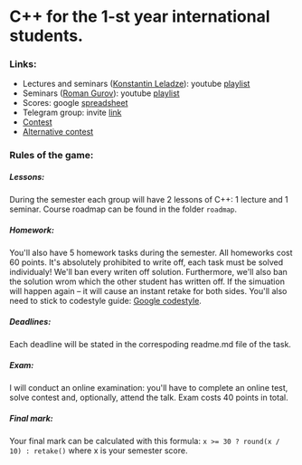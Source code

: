 # C++ for the 1-st year international students.

### Links:
+ Lectures and seminars ([Konstantin Leladze](https://t.me/konstantinleladze)): youtube [playlist](https://www.youtube.com/playlist?list=PL85_gNEP3vgQgZIk8zT4zkJ_MwSfeh9Ob)
+ Seminars ([Roman Gurov](https://t.me/Bedragaren)): youtube [playlist](https://www.youtube.com/playlist?list=PLRuL5aY5r10iBejW78FDa_m4nRlIjOuz2)
+ Scores: google [spreadsheet](https://docs.google.com/spreadsheets/d/1dJR4KqBzcJCpX0HNaIqpYMcPi8nS6TIl47UnJnxBkkk/edit?usp=sharing)
+ Telegram group: invite [link](https://t.me/joinchat/F2NvpxpdsZj48J62Pl5yzw)
+ [Contest](https://contest.yandex.ru/contest/23024/enter/?lang=en)
+ [Alternative contest](https://contest.yandex.ru/contest/23914/enter/?lang=en)

### Rules of the game:

##### Lessons:
During the semester each group will have 2 lessons of C++: 1 lecture and 1 seminar. Course roadmap can be found in the folder `roadmap`.

##### Homework:
You'll also have 5 homework tasks during the semester. All homeworks cost 60 points. It's absolutely prohibited to write off, each task must be solved individualy! We'll ban every writen off solution. Furthermore, we'll also ban the solution wrom which the other student has written off. If the simuation will happen again – it will cause an instant retake for both sides. You'll also need to stick to codestyle guide: [Google codestyle](https://google.github.io/styleguide/cppguide.html).

##### Deadlines:
Each deadline will be stated in the correspoding readme.md file of the task.

##### Exam:
I will conduct an online examination: you'll have to complete an online test, solve contest and, optionally, attend the talk. Exam costs 40 points in total.

##### Final mark:
Your final mark can be calculated with this formula: `x >= 30 ? round(x / 10) : retake()` where x is your semester score. 
